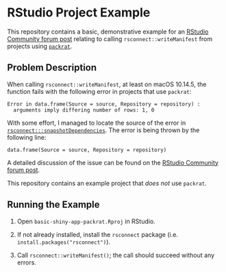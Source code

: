 # RStudio Project Example
This repository contains a basic, demonstrative example for an [RStudio Community forum post] relating to calling `rsconnect::writeManifest` from projects using [`packrat`]. 

## Problem Description

When calling `rsconnect::writeManifest`, at least on macOS 10.14.5, the function fails with the following error in projects that use `packrat`:

```
Error in data.frame(Source = source, Repository = repository) : 
  arguments imply differing number of rows: 1, 0
```

With some effort, I managed to locate the source of the error in [`rsconnect:::snapshotDependencies`]. The error is being thrown by the following line:

```
data.frame(Source = source, Repository = repository)
```

A detailed discussion of the issue can be found on the [RStudio Community forum post].

This repository contains an example project that _does not_ use `packrat`.

## Running the Example

1. Open `basic-shiny-app-packrat.Rproj` in RStudio.

2. If not already installed, install the `rsconnect` package (i.e. `install.packages("rsconnect")`).

3. Call `rsconnect::writeManifest()`; the call should succeed without any errors.


[RStudio Community forum post]: https://community.rstudio.com/t/rsconnect-writemanifest-fails-in-projects-using-packrat/36634
[`packrat`]: https://rstudio.github.io/packrat
[`rsconnect:::snapshotDependencies`]: https://rdrr.io/cran/rsconnect/src/R/dependencies.R#sym-snapshotDependencies
